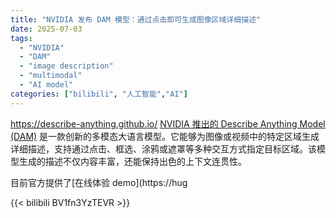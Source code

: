 ```yaml
---
title: "NVIDIA 发布 DAM 模型：通过点击即可生成图像区域详细描述"
date: 2025-07-03
tags:
  - "NVIDIA"
  - "DAM"
  - "image description"
  - "multimodal"
  - "AI model"
categories: ["bilibili", "人工智能","AI"]
---
```


https://describe-anything.github.io/
[NVIDIA 推出的 Describe Anything Model (DAM)](https://describe-anything.github.io/ "DAM项目官网") 是一款创新的多模态大语言模型。它能够为图像或视频中的特定区域生成详细描述，支持通过点击、框选、涂鸦或遮罩等多种交互方式指定目标区域。该模型生成的描述不仅内容丰富，还能保持出色的上下文连贯性。

目前官方提供了[在线体验 demo](https://hug

{{< bilibili BV1fn3YzTEVR >}}